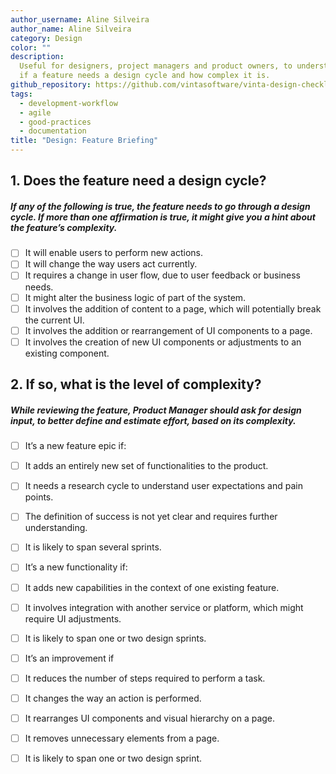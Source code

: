 ```yaml
---
author_username: Aline Silveira
author_name: Aline Silveira
category: Design
color: ""
description:
  Useful for designers, project managers and product owners, to understand
  if a feature needs a design cycle and how complex it is.
github_repository: https://github.com/vintasoftware/vinta-design-checklists/tree/master/feature-briefing
tags:
  - development-workflow
  - agile
  - good-practices
  - documentation
title: "Design: Feature Briefing"
---
```


## 1. Does the feature need a design cycle?

##### If any of the following is true, the feature needs to go through a design cycle. If more than one affirmation is true, it might give you a hint about the feature’s complexity.

- [ ] It will enable users to perform new actions.
- [ ] It will change the way users act currently.
- [ ] It requires a change in user flow, due to user feedback or business needs.
- [ ] It might alter the business logic of part of the system.
- [ ] It involves the addition of content to a page, which will potentially break the current UI.
- [ ] It involves the addition or rearrangement of UI components to a page.
- [ ] It involves the creation of new UI components or adjustments to an existing component.

## 2. If so, what is the level of complexity?

##### While reviewing the feature, Product Manager should ask for design input, to better define and estimate effort, based on its complexity.

- [ ] It’s a new feature epic if:
- [ ] It adds an entirely new set of functionalities to the product.
- [ ] It needs a research cycle to understand user expectations and pain points.
- [ ] The definition of success is not yet clear and requires further understanding.
- [ ] It is likely to span several sprints.

- [ ] It’s a new functionality if:
- [ ] It adds new capabilities in the context of one existing feature.
- [ ] It involves integration with another service or platform, which might require UI adjustments.
- [ ] It is likely to span one or two design sprints.

- [ ] It’s an improvement if
- [ ] It reduces the number of steps required to perform a task.
- [ ] It changes the way an action is performed.
- [ ] It rearranges UI components and visual hierarchy on a page.
- [ ] It removes unnecessary elements from a page.
- [ ] It is likely to span one or two design sprint.
